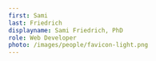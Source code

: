 ```yaml
---
first: Sami
last: Friedrich
displayname: Sami Friedrich, PhD
role: Web Developer
photo: /images/people/favicon-light.png
---
```

